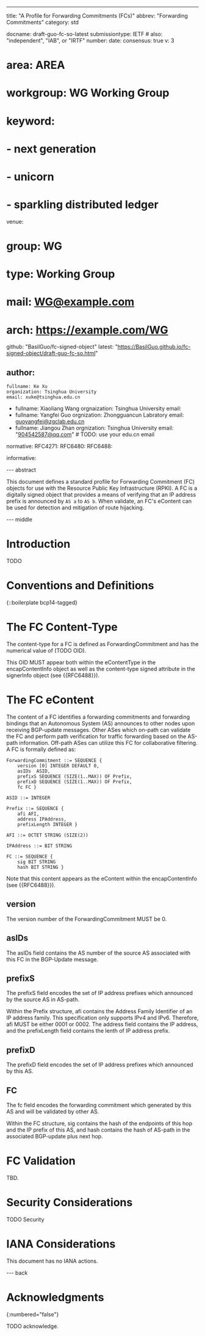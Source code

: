 ---

title: "A Profile for Forwarding Commitments (FCs)"
abbrev: "Forwarding Commitments"
category: std

docname: draft-guo-fc-so-latest
submissiontype: IETF  # also: "independent", "IAB", or "IRTF"
number:
date:
consensus: true
v: 3
# area: AREA
# workgroup: WG Working Group
# keyword:
# - next generation
# - unicorn
# - sparkling distributed ledger
venue:
  #  group: WG
  #  type: Working Group
  #  mail: WG@example.com
  #  arch: https://example.com/WG
  github: "BasilGuo/fc-signed-object"
  latest: "https://BasilGuo.github.io/fc-signed-object/draft-guo-fc-so.html"

author:
-
    fullname: Ke Xu
    organization: Tsinghua University
    email: xuke@tsinghua.edu.cn
-
    fullname: Xiaoliang Wang
    orgnaization: Tsinghua University
    email:
-
    fullname: Yangfei Guo
    orgnization: Zhongguancun Labratory
    email: guoyangfei@zgclab.edu.cn
-
    fullname: Jiangou Zhan
    orgnization: Tsinghua University
    email: "904542587@qq.com" # TODO: use your edu.cn email

normative:
    RFC4271:
    RFC6480:
    RFC6488:

informative:


--- abstract

This document defines a standard profile for Forwarding Commitment (FC) objects for use with the Resource Public Key Infrastructure (RPKI). A FC is a digitally signed object that provides a means of verifying that an IP address prefix is announced by `AS a` to `AS b`. When validate, an FC's eContent can be used for detection and mitigation of route hijacking.


--- middle

# Introduction

TODO

# Conventions and Definitions

{::boilerplate bcp14-tagged}


# The FC Content-Type

The content-type for a FC is defined as ForwardingCommitment and has the numerical value of (TODO OID). 

This OID MUST appear both within the eContentType in the encapContentInfo object as well as the content-type signed attribute in the signerInfo object (see {{RFC6488}}).

# The FC eContent

The content of a FC identifies a forwarding commitments and forwarding bindings that an Autonomous System (AS) announces to other nodes upon receiving BGP-update messages. Other ASes which on-path can validate the FC and perform path verification for traffic forwarding based on the AS-path information. Off-path ASes can utilize this FC for collaborative filtering. A FC is formally defined as:

    ForwardingCommitment ::= SEQUENCE {
        version [0] INTEGER DEFAULT 0,
        asIDs  ASID,
        prefixS SEQUENCE (SIZE(1..MAX)) OF Prefix,
        prefixD SEQUENCE (SIZE(1..MAX)) OF Prefix,
        fc FC }
    
    ASID ::= INTEGER
    
    Prefix ::= SEQUENCE {
        afi AFI,
        address IPAddress,
        prefixLength INTEGER }
    
    AFI ::= OCTET STRING (SIZE(2))
    
    IPAddress ::= BIT STRING
    
    FC ::= SEQUENCE {
        sig BIT STRING
        hash BIT STRING }
    
Note that this content appears as the eContent within the encapContentInfo (see {{RFC6488}}).

## version

The version number of the ForwardingCommitment MUST be 0.

## asIDs

The asIDs field contains the AS number of the source AS associated with this FC in the BGP-Update message.

## prefixS

The prefixS field encodes the set of IP address prefixes which announced by the source AS in AS-path.

Within the Prefix structure, afi contains the Address Family Identifier of an IP address family. This specification only supports IPv4 and IPv6. Therefore, afi MUST be either 0001 or 0002. The address field contains the IP address, and the prefixLength field contains the lenth of IP address prefix.

## prefixD

The prefixD field encodes the set of IP address prefixes which announced by this AS.

## FC

The fc field encodes the forwarding commitment which generated by this AS and will be validated by other AS.

Within the FC structure, sig contains the hash of the endpoints of this hop and the IP prefix of this AS, and hash contains the hash of AS-path in the associated BGP-update plus next hop.

# FC Validation

TBD.



# Security Considerations

TODO Security


# IANA Considerations

This document has no IANA actions.


--- back

# Acknowledgments
{:numbered="false"}

TODO acknowledge.
